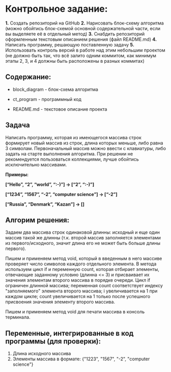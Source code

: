 # Контрольное задание:

**1.** Создать репозиторий на GitHub
**2.** Нарисовать блок-схему алгоритма (можно обойтись блок-схемой основной содержательной части, если вы выделяете её в отдельный метод)
**3.** Снабдить репозиторий оформленным текстовым описанием решения (файл README.md)
**4.** Написать программу, решающую поставленную задачу
**5.** Использовать контроль версий в работе над этим небольшим проектом (не должно быть так, что всё залито одним коммитом, как минимум этапы 2, 3, и 4 должны быть расположены в разных коммитах)


## Содержание:

* block_diagram - блок-схема алгоритма

* ct_program - программный код

* README.md - текстовое описание проекта



## Задача


 Написать программу, которая из имеющегося массива строк формирует новый массив из строк, длина которых меньше, либо равна 3 символам. Первоначальный массив можно ввести с клавиатуры, либо задать на старте выполнения алгоритма. При решении не рекомендуется пользоваться коллекциями, лучше обойтись исключительно массивами.

**Примеры:**

**[“Hello”, “2”, “world”, “:-)”] → [“2”, “:-)”]**

**[“1234”, “1567”, “-2”, “computer science”] → [“-2”]**

**[“Russia”, “Denmark”, “Kazan”] → []**



## Алгорим решения:


Задаем два массива строк одинаковой длинны: исходный и еще один массив такой же длинны (т.к. второй массив заполняется элементами из первого/исходного, значит длина его не может быть больше длины первого).

Пишем и применяем метод void, который в введенным в него массиве проверяет число символов каждого отдельного элемента. В метода используем цикл if и переменную count, которая отбирает элементы, отвечающие заданному условию (длинна <= 3) и присваивает их значения элементам второго массива в порядке очереди. Цикл if ограничен длинной массива; переменная count соответствует индексу "заполняемого" элемента второго массива; i увеличивается на 1 при каждом цикле; count увеличивается на 1 только после успешного присвоения значения элементу второго массива.

Пишем и применяем метод void для печати массива в консоль терминала.


## Переменные, интегрированные в код программы (для проверки):

1. Длина исходного массива
2. Элементы массива в формате: {"1223", "1567", "-2", "computer science"}
